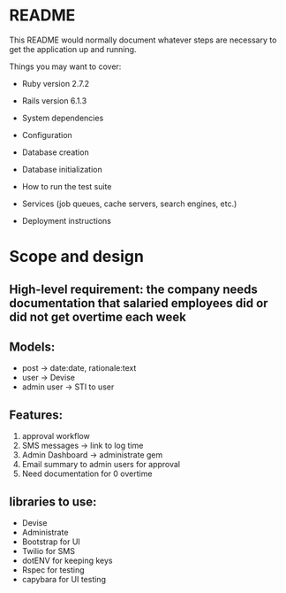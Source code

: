 # README

This README would normally document whatever steps are necessary to get the
application up and running.

Things you may want to cover:

- Ruby version
  2.7.2
- Rails version
  6.1.3
- System dependencies

- Configuration

- Database creation

- Database initialization

- How to run the test suite

- Services (job queues, cache servers, search engines, etc.)

- Deployment instructions

# Scope and design

## High-level requirement: the company needs documentation that salaried employees did or did not get overtime each week

## Models:

- post -> date:date, rationale:text
- user -> Devise
- admin user -> STI to user

## Features:

1. approval workflow
2. SMS messages -> link to log time
3. Admin Dashboard -> administrate gem
4. Email summary to admin users for approval
5. Need documentation for 0 overtime

## libraries to use:

- Devise
- Administrate
- Bootstrap for UI
- Twilio for SMS
- dotENV for keeping keys
- Rspec for testing
- capybara for UI testing
